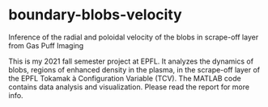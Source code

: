 # boundary-blobs-velocity
Inference of the radial and poloidal velocity of the blobs in  scrape-off layer from Gas Puff Imaging

This is my 2021 fall semester project at EPFL. It analyzes the dynamics of blobs, regions of enhanced density in the plasma, in the scrape-off layer of the EPFL Tokamak à Configuration Variable (TCV).
The MATLAB code contains data analysis and visualization.
Please read the report for more info.
